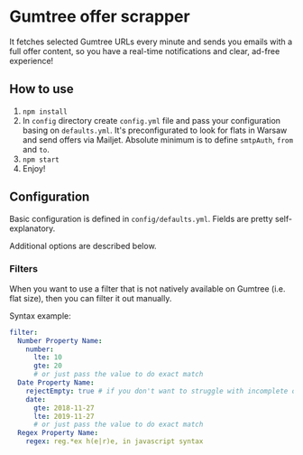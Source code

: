 # Gumtree offer scrapper

It fetches selected Gumtree URLs every minute and sends you emails with a full offer content, so you have a real-time notifications and clear, ad-free experience!

## How to use

1. `npm install`
2. In `config` directory create `config.yml` file and pass your configuration basing on `defaults.yml`. It's preconfigurated to look for flats in Warsaw and send offers via Mailjet. Absolute minimum is to define `smtpAuth`, `from` and `to`.
3. `npm start`
4. Enjoy!

## Configuration

Basic configuration is defined in `config/defaults.yml`. Fields are pretty self-explanatory.

Additional options are described below.

### Filters

When you want to use a filter that is not natively available on Gumtree
(i.e. flat size), then you can filter it out manually.

Syntax example:

```yaml
filter:
  Number Property Name:
    number:
      lte: 10
      gte: 20
      # or just pass the value to do exact match
  Date Property Name:
    rejectEmpty: true # if you don't want to struggle with incomplete offers
    date:
      gte: 2018-11-27
      lte: 2019-11-27
      # or just pass the value to do exact match
  Regex Property Name:
    regex: reg.*ex h(e|r)e, in javascript syntax
```
